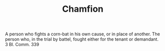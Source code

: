 ---
title: Chamfion
letter: C
permalink: "/definitions/bld-chamfion.html"
body: A person who fights a corn-bat in his own cause, or in place of another. The
  person who, in the trial by battel, fought either for the tenant or demandant. 3
  Bl. Comm. 339
published_at: '2018-07-07'
source: Black's Law Dictionary 2nd Ed (1910)
layout: post
---